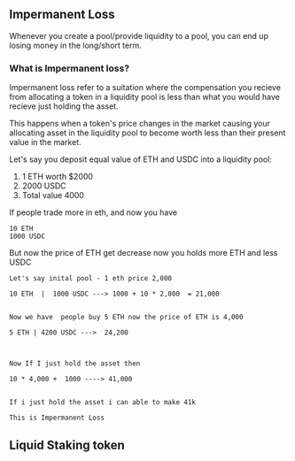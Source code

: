 ## Impermanent Loss

Whenever you create a pool/provide liquidity to a pool, you can end up 
losing money in the long/short term.

### What is Impermanent loss?

Impermanent loss refer to a suitation where the compensation you recieve 
from allocating  a token in a liquidity pool is less than what you would 
have recieve just holding the asset.


This happens when a token's price changes in the market causing your allocating asset in the liquidity pool to become worth less than their 
present value in the market.


Let's say you deposit equal value of ETH and USDC into a liquidity pool:
1. 1 ETH worth $2000
2. 2000 USDC
3. Total value 4000

If people trade more in eth, and now you have

    10 ETH 
    1000 USDC

But now the price of ETH get decrease now you holds more ETH and less USDC


    Let's say inital pool - 1 eth price 2,000

    10 ETH  |  1000 USDC ---> 1000 + 10 * 2,000  = 21,000


    Now we have  people buy 5 ETH now the price of ETH is 4,000

    5 ETH | 4200 USDC --->  24,200



    Now If I just hold the asset then

    10 * 4,000 +  1000 ----> 41,000  


    If i just hold the asset i can able to make 41k 

    This is Impermanent Loss



## Liquid Staking token

